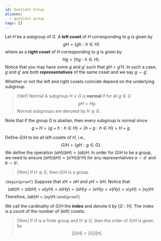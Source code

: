 ```yaml
---
id: Quotient Group
aliases:
  - quotient group
tags: []
---
```


Let $H$ be a subgroup of $G$. A **left coset** of $H$ corresponding to $g$ is given by 
$$
	gH = \{gh:h\in H\}
$$
where as a **right coset** of $H$ corresponding to $g$ is given by 
$$
	Hg = \{hg:h\in H\}.
$$
Notice that you may have some $g$ and $g'$ such that $gH=g'H$. In such a case, $g$ and $g'$ are both **representatives** of the same coset and we say $g\sim g'$. 

Whether or not the left and right cosets coincide depend on the underlying subgroup.

> [!def] Normal
> A subgroup $H\le G$ is **normal** if for all $g\in G$
> $$
> gH = Hg.
> $$
> Normal subgroups are denoted by $H\trianglelefteq G$.

Note that if the group $G$ is abelian, then every subgroup is normal since
$$
	g+H = \{g+h:h\in H\} = \{h + g: h\in H\} = H+g.
$$

Define $G/H$ to be all left cosets of $H$, i.e.,
$$
	G/H = \{gH:g\in G\}.
$$
We define the operation $(aH)(bH)=(ab)H$. In order for $G/H$ to be a group, we need to ensure $(aH)(bH)=(a'H)(b'H)$ for any representatives $a\sim a'$ and $b\sim b'$.

> [!thm]
> If $H\trianglelefteq G$, then $G/H$ is a group.

`\begin{proof}`
Suppose that $xH=aH$ and $yH=bH$. Notice that 
$$
	(ab)H = a(bH) = a(yH) = a(Hy) = (aH)y = (xH)y = x(Hy) = x(yH) = (xy)H.
$$
Therefore, $(ab)H=(xy)H$.`\end{proof}`

We call the cardinality of $G/H$ the **index** and denote it by $[G:H]$. The index is a count of the number of (left) cosets.

> [!thm]
> If $G$ is a finite group and $H\trianglelefteq G$, then the order of $G/H$ is given by 
> $$
> 	|G/H| = |G|/|H|.
> $$

